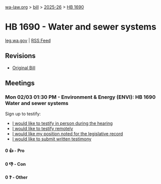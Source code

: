 [wa-law.org](/) > [bill](/bill/) > [2025-26](/bill/2025-26/) > [HB 1690](/bill/2025-26/hb/1690/)

# HB 1690 - Water and sewer systems
[leg.wa.gov](https://app.leg.wa.gov/billsummary?BillNumber=1690&Year=2025&Initiative=false) | [RSS Feed](./rss.xml)

## Revisions
* [Original Bill](1/)

## Meetings
### Mon 02/03 01:30 PM - Environment & Energy (ENVI): HB 1690 Water and sewer systems
Sign up to testify:
* [I would like to testify in person during the hearing](https://app.leg.wa.gov/csi/Testifier/Add?chamber=House&mId=32650&aId=162867&caId=25410&tId=1)
* [I would like to testify remotely](https://app.leg.wa.gov/csi/Testifier/Add?chamber=House&mId=32650&aId=162867&caId=25410&tId=2)
* [I would like my position noted for the legislative record](https://app.leg.wa.gov/csi/Testifier/Add?chamber=House&mId=32650&aId=162867&caId=25410&tId=3)
* [I would like to submit written testimony](https://app.leg.wa.gov/csi/Testifier/Add?chamber=House&mId=32650&aId=162867&caId=25410&tId=4)

#### 0 👍 - Pro

#### 0 👎 - Con

#### 0 ❓ - Other

